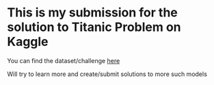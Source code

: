 # This is my submission for the solution to Titanic Problem on Kaggle


You can find the dataset/challenge <a href="https://www.kaggle.com/c/titanic">here</a>


Will try to learn more and create/submit solutions to more such models
